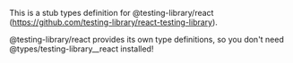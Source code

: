 This is a stub types definition for @testing-library/react (https://github.com/testing-library/react-testing-library).

@testing-library/react provides its own type definitions, so you don't need @types/testing-library__react installed!